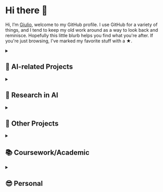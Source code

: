 # Hi there 👋

Hi, I’m [Giulio](https://www.giuliostarace.com), welcome to my GitHub profile. I
use GitHub for a variety of things, and I tend to keep my old work around as a
way to look back and reminisce. Hopefully this little blurb helps you find what
you're after. If you're just browsing, I've marked my favorite stuff with a ★.

<details>
<summary><h2>🤖 AI-related Projects</h2></summary>
  
- ★ [GPTrue or False](https://github.com/thesofakillers/GPTrue-or-False): 📝🔍
  A browser extension that displays the GPT-2 Log Probability of selected text
- ★
  [infersent-replication](https://github.com/thesofakillers/infersent-replication):
  Partial replication of Conneau et al. (2017)
- [dlml-tutorial](https://github.com/thesofakillers/dlml-tutorial): 🤓 A tutorial on the Discretized Logistic Mixture Likelihood (DLML)
- [iclingo](https://github.com/thesofakillers/iclingo): 🔴🟢🔵 clingo kernel for
  Jupyter
- [nowcastlib](https://github.com/thesofakillers/nowcastlib): 🧙🔧 Utils that
  can be reused and shared across and beyond the ESO Nowcast project
- [mlcookiecutter](https://github.com/thesofakillers/mlcookiecutter): Python
  cookiecutter template for ML projects with Poetry
- [NN-Dimensionality](https://github.com/thesofakillers/NN-Dimensionality): Very
  quick and rough script to calculate the output dimensions of a given layer
</details>
<details>
  <summary><h2>🔬 Research in AI</h2></summary>

- [badder-seeds](https://github.com/thesofakillers/badder-seeds): Official
  repository for the paper "[Re] Badder Seeds: Reproducing the Evaluation of
  Lexical Methods for Bias Measurement". ReScience C: 8 pp. #40 (2).
- ★ [bert-infoshare](https://github.com/thesofakillers/bert-infoshare): 🔒 under review
- ★ [CLAfICLe](https://github.com/thesofakillers/CLAfICLe): Official
  repository for the paper "CLAfICLe: Cross-Lingual Adaptation for In-Context
  Learning". Not published.
- [ponder-bayes](https://github.com/thesofakillers/ponder-bayes): Official
  repository for the paper "PonderBayes: Uncertainty-Informed Pondering". Not
  published.
</details>

<details>
  <summary><h2>🎯 Other Projects</h2></summary>
  
- [bLANS](https://github.com/thesofakillers/bLANS): 🖋 better LaTeX for ANS
- [git-activity-exporter](https://github.com/thesofakillers/git-activity-exporter):
  🟩 Export commit activity (and nothing else) from a source repo to a new repo
- [anonin](https://github.com/thesofakillers/anonin): 👤 Automatically change
  LinkedIn visibility to private before visiting a person's profile
- [possovaccinarmi](https://github.com/thesofakillers/possovaccinarmi): 💉 Posso
  vaccinarmi contro il COVID19? (Archived)
- [vscode-pbtxt](https://github.com/thesofakillers/vscode-pbtxt): 📦 Protocol
  Buffer Text Format syntax highlighting for VS Code (Archived).
- [dedirectorizer](https://github.com/thesofakillers/dedirectorizer): Deep
  flattening of a directory
</details>


<details>
  <summary><h2>📚 Coursework/Academic</h2></summary>

- [rl-labs](https://github.com/thesofakillers/rl-labs): Assignments for
  Reinforcement Learning 1
- [nlp1-labs](https://github.com/thesofakillers/nlp1-labs): Natural Language
  Processing 1 Lab Assignments
- [ir1-labs](https://github.com/thesofakillers/ir1-labs): Assignments for
  Information Retrieval 1
- [krr-labs](https://github.com/thesofakillers/krr-labs): Assignments for KRR
  course
- ★ [dl1-labs](https://github.com/thesofakillers/dl1-labs): Code for the Deep
  Learning 1 course assignments, Fall 2021 edition
- [ltm](https://github.com/thesofakillers/ltm): 🧠 Using Biologically Plausible
  Long-Term Memory to Address Catastrophic Forgetting in AI
- [eSanta](https://github.com/thesofakillers/eSanta): a dynamic website
  utilizing NodeJS.
- [Huffman-Coding](https://github.com/thesofakillers/Huffman-Coding): Huffman
  Encoding and Decoding in Python
- [movie-recommender](https://github.com/thesofakillers/movie-recommender):
  Movie Recommendation system using SVD on the MovieLens dataset
- [HaskellExercises](https://github.com/thesofakillers/Haskell-exercises): Just
  my solutions to some exercises I did for a class I took at University.
- [LearnPrologNow](https://github.com/thesofakillers/LearnPrologNow): solutions
  to some of the exercises and practicals outlined in the book Learn Prolog Now!
- [ML_Classifier-Pegasus-Generator](https://github.com/thesofakillers/ML_Classifier-Pegasus-Generator):
  Classifying CIFAR100 and Generating Pegasus with CIFAR10 using GANs
- [Distributed-File-Server](https://github.com/thesofakillers/Distributed-File-Server):
  implementation of a distributed file server system written in Python
- [Object-Detection-and-Ranging](https://github.com/thesofakillers/Object-Detection-and-Ranging):
  Object Detection and Stereoscopic Distance Ranging for Autonomous Vehicles
- [Computational-Physics](https://github.com/thesofakillers/Computational-Physics):
  series of python assignments centered around Physics problems
- [ClientServer-FTP](https://github.com/thesofakillers/ClientServer-FTP):
  implementation of the client and server side of a File Transfer Protocol (FTP)
  application written in Python
- [Morphology-ImageProc](https://github.com/thesofakillers/Morpholology-ImageProc):
  Python implementation of erosion, dilation, opening and closing in Image
  Processing.
- [WebGL-Classroom](https://github.com/thesofakillers/WebGL-Classroom):
  Interactive WebGL classroom model. Computer Graphics.
</details>

<details>
  <summary><h2>😎 Personal</h2></summary>

- [dotfiles](https://github.com/thesofakillers/dotfiles): ⚙️ bash, vim, etc.
- [headaches](https://github.com/thesofakillers/headaches): Various analysis of
  my headaches
- [cv](https://github.com/thesofakillers/cv): 📄 My CV
- [knowledge-base](https://github.com/thesofakillers/knowledge-base): 🧠 My
  personal knowledge base.
</details>

